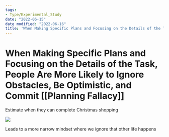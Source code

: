 ```yaml
---
tags:
- Type/Experimental_Study
date: "2022-06-15"
date modified: "2022-06-16"
title: 'When Making Specific Plans and Focusing on the Details of the Task, People Are More Likely to Ignore Obstacles, Be Optimistic, and Commit [[Planning Fallacy]]'
---
```


# When Making Specific Plans and Focusing on the Details of the Task, People Are More Likely to Ignore Obstacles, Be Optimistic, and Commit [[Planning Fallacy]]
Estimate when they can complete Christmas shopping

![](https://i.imgur.com/QjvtzOz.png)

Leads to a more narrow mindset where we ignore that other life happens
